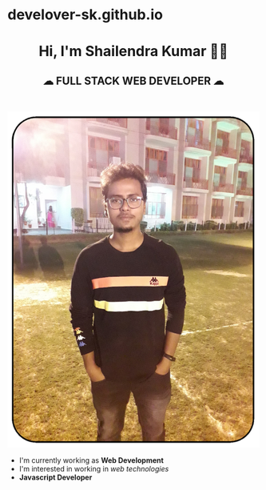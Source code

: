 # develover-sk.github.io
<h1 align="center">Hi, I'm Shailendra Kumar 👨‍💼</h1>
<h2 align="center">☁&nbsp;FULL STACK WEB DEVELOPER&nbsp;☁</h2>
<br>
<p align="center"><img src="https://github.com/develover-sk/develover-sk/blob/main/ShailendraKumar.png"></img></p>

* I'm currently working as <strong>Web Development</strong>
* I'm interested in working in <em>web technologies</em>
* <b>Javascript Developer</b>
